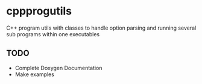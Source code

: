 cppprogutils
============

C++ program utils with classes to handle option parsing and running several sub programs within one executables


## TODO
- Complete Doxygen Documentation
- Make examples  
